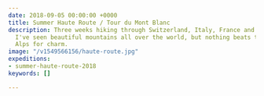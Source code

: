 ```yaml
---
date: 2018-09-05 00:00:00 +0000
title: Summer Haute Route / Tour du Mont Blanc
description: Three weeks hiking through Switzerland, Italy, France and back to Switzerland.
  I've seen beautiful mountains all over the world, but nothing beats the European
  Alps for charm.
image: "/v1549566156/haute-route.jpg"
expeditions:
- summer-haute-route-2018
keywords: []

---
```


